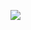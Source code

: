 ![](https://github-readme-stats-sigma-five.vercel.app/api?username=1m0rr1v3lshow_icons=true&count_private=false)

